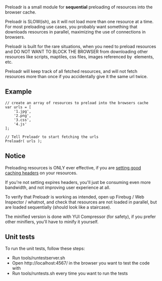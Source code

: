 Preloadr is a small module for **sequential** preloading of resources into the browser cache.

Preloadr is SLOW(ish), as it will not load more than one resource at a time. For most preloading use cases, you probably want something that downloads resources in parallel, maximizing the use of connections in browsers.

Preloadr is built for the rare situations, when you need to preload resources and DO NOT WANT TO BLOCK THE BROWSER from downloading other resources like scripts, maptiles, css files, images referenced by <img> elements, etc.

Preloadr will keep track of all fetched resources, and will not fetch resources more than once if you accidentally give it the same url twice.

## Example
    
    // create an array of resources to preload into the browsers cache
    var urls = [
        '1.jpg',
        '2.png',
        '3.css',
        '4.js'
    ];

    // Tell Preloadr to start fetching the urls
    Preloadr( urls );

## Notice

Preloading resources is ONLY ever effective, if you are [setting good caching headers](http://developer.yahoo.com/performance/rules.html#expires) on your resources.

If you're not setting expires headers, you'll just be consuming even more bandwidth, and not improving user experience at all.

To verify that Preloadr is working as intended, open up Firebug / Web Inspector / whatnot, and check that resources are not loaded in parallel, but are loaded sequentially (should look like a staircase).

The minified version is done with YUI Compressor (for safety), if you prefer other minifiers, you'll have to minify it yourself.

## Unit tests

To run the unit tests, follow these steps:
- Run tools/runtestserver.sh
- Open http://localhost:4567/ in the browser you want to test the code with
- Run tools/runtests.sh every time you want to run the tests